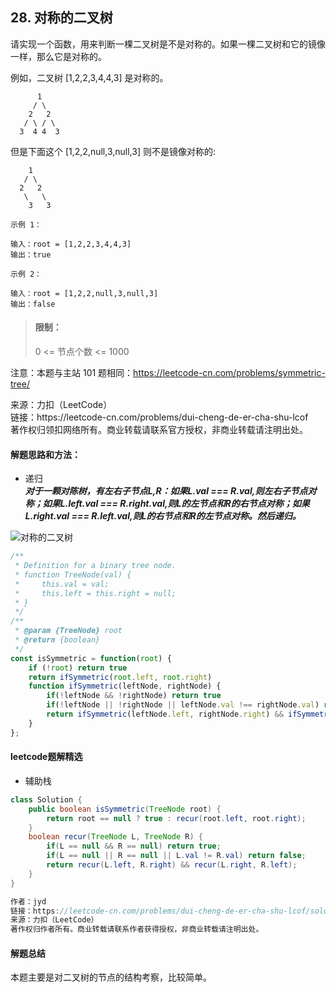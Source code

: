 ## 28. 对称的二叉树

<p>
请实现一个函数，用来判断一棵二叉树是不是对称的。如果一棵二叉树和它的镜像一样，那么它是对称的。

例如，二叉树 [1,2,2,3,4,4,3] 是对称的。

          1
         / \
        2   2
       / \ / \
      3  4 4  3
但是下面这个 [1,2,2,null,3,null,3] 则不是镜像对称的:

        1
       / \
      2   2
       \   \
        3   3
</p>

```
示例 1：

输入：root = [1,2,2,3,4,4,3]
输出：true

示例 2：

输入：root = [1,2,2,null,3,null,3]
输出：false
```

> #### 限制：
>
> 0 <= 节点个数 <= 1000

注意：本题与主站 101 题相同：https://leetcode-cn.com/problems/symmetric-tree/

<p style="font-size: 14px">
来源：力扣（LeetCode） <br>
链接：https://leetcode-cn.com/problems/dui-cheng-de-er-cha-shu-lcof <br>
著作权归领扣网络所有。商业转载请联系官方授权，非商业转载请注明出处。
</p>

#### 解题思路和方法：
- 递归  
  **_对于一颗对陈树，有左右子节点L,R：如果L.val === R.val,则左右子节点对称；如果L.left.val === R.right.val,则L的左节点和R的右节点对称；如果L.right.val === R.left.val,则L的右节点和R的左节点对称。然后递归。_**
  
![对称的二叉树](https://pic.leetcode-cn.com/ebf894b723530a89cc9a1fe099f36c57c584d4987b080f625b33e228c0a02bec-Picture1.png)

```js
/**
 * Definition for a binary tree node.
 * function TreeNode(val) {
 *     this.val = val;
 *     this.left = this.right = null;
 * }
 */
/**
 * @param {TreeNode} root
 * @return {boolean}
 */
const isSymmetric = function(root) {
    if (!root) return true
    return ifSymmetric(root.left, root.right)
    function ifSymmetric(leftNode, rightNode) {
        if(!leftNode && !rightNode) return true
        if(!leftNode || !rightNode || leftNode.val !== rightNode.val) return false
        return ifSymmetric(leftNode.left, rightNode.right) && ifSymmetric(leftNode.right, rightNode.left)
    }
};
```

#### leetcode题解精选
- 辅助栈

```java
class Solution {
    public boolean isSymmetric(TreeNode root) {
        return root == null ? true : recur(root.left, root.right);
    }
    boolean recur(TreeNode L, TreeNode R) {
        if(L == null && R == null) return true;
        if(L == null || R == null || L.val != R.val) return false;
        return recur(L.left, R.right) && recur(L.right, R.left);
    }
}

作者：jyd
链接：https://leetcode-cn.com/problems/dui-cheng-de-er-cha-shu-lcof/solution/mian-shi-ti-28-dui-cheng-de-er-cha-shu-di-gui-qing/
来源：力扣（LeetCode）
著作权归作者所有。商业转载请联系作者获得授权，非商业转载请注明出处。
```

#### 解题总结
本题主要是对二叉树的节点的结构考察，比较简单。
